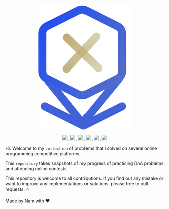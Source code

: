 <p align="center">
    <img src="img/CP.svg" />
</p>
<p align="center">
    <a href="https://codeforces.com/" target="_blank">
        <img src="https://img.shields.io/badge/-CodeForces-blue" style="margin: 0 2.5px">
    </a>
    <a href="https://atcoder.jp/" target="_blank">
        <img src="https://img.shields.io/badge/-AtCoder-lightgrey" style="margin: 0 2.5px">
    </a>
    <a href="https://leetcode.com/" target="_blank">
        <img src="https://img.shields.io/badge/-LeetCode-yellowgreen" style="margin: 0 2.5px">
    </a>
    <a href="https://codingcompetitions.withgoogle.com/" target="_blank">
        <img src="https://img.shields.io/badge/-Google-success" style="margin: 0 2.5px">
    </a>
    <a href="https://binarysearch.com/" target="_blank">
        <img src="https://img.shields.io/badge/-Binary-yellow" style="margin: 0 2.5px">
    </a>
    <a href="https://www.hackerearth.com/" target="_blank">
        <img src="https://img.shields.io/badge/-HackerEarth-9cf" style="margin: 0 2.5px">
    </a>
</p>

Hi. Welcome to my `collection` of problems that I solved on several online programming competitive platforms.

This `repository` takes snapshots of my progress of practicing DnA problems and attending online contests.

This repository is welcome to all contributions. If you find out any mistake or want to improve any implementations or solutions, please free to pull requests. :star:

Made by Nam with ❤️

<!--
    <h2>Some problems are categorized into topics</h2>

    · [#dynamic-programming](#dynamic-programming)
    · [#geometry](#geometry)
    · [#math](#math)
    · [#brute-force](#brute-force)
    · [#divide-and-conquer](#divide-and-conquer) 
    · [#greedy](#greedy) 
    · [#data-struture](#data-struture) 
    · [#miscellaneous](#miscellaneous)

    <h3 id="dynamic-programming">Dynamic Programming</h3>
    <h3 id="geometry">Geometry</h3>
    <h3 id="math">Math</h3>
    <h3 id="brute-force">Brute-force</h3>
    <h3 id="divide-and-conquer">Divide-and-Conquer</h3>
    <h3 id="grah">Graph</h3>
    <h3 id="greedy">Greedy</h3>
    <h3 id="data-struture">Data Structure</h3>
    <h3 id="miscellaneous">Miscellaneous</h3>
--!>
